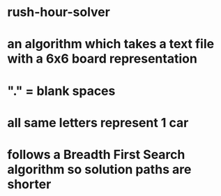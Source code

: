 # rush-hour-solver
# an algorithm which takes a text file with a 6x6 board representation 
# "." = blank spaces
# all same letters represent 1 car
# follows a Breadth First Search algorithm so solution paths are shorter
